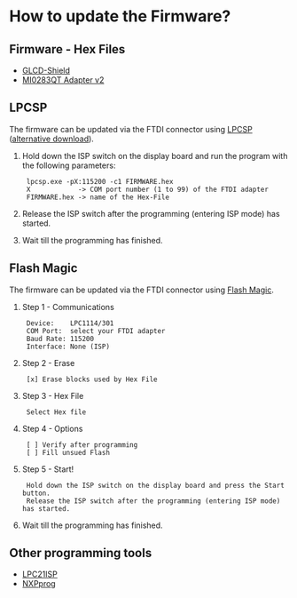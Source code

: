 # How to update the Firmware?

## Firmware - Hex Files
* [GLCD-Shield](https://raw.github.com/watterott/MI0283QT-Adapter/master/fw/update_guide/fw_glcdshield.hex)
* [MI0283QT Adapter v2](https://raw.github.com/watterott/MI0283QT-Adapter/master/fw/update_guide/fw_mi0283qt9.hex)


## LPCSP
The firmware can be updated via the FTDI connector using [LPCSP](http://elm-chan.org/works/sp78k/report_e.html)
([alternative download](https://raw.github.com/watterott/MI0283QT-Adapter/master/fw/update_guide/lpcsp.zip)).

1. Hold down the ISP switch on the display board and run the program with the following parameters:

        lpcsp.exe -pX:115200 -c1 FIRMWARE.hex
        X            -> COM port number (1 to 99) of the FTDI adapter
        FIRMWARE.hex -> name of the Hex-File

2. Release the ISP switch after the programming (entering ISP mode) has started.

3. Wait till the programming has finished.


## Flash Magic
The firmware can be updated via the FTDI connector using [Flash Magic](http://www.flashmagictool.com).

1. Step 1 - Communications

        Device:    LPC1114/301
        COM Port:  select your FTDI adapter
        Baud Rate: 115200
        Interface: None (ISP)

2. Step 2 - Erase

        [x] Erase blocks used by Hex File

3. Step 3 - Hex File

        Select Hex file

4. Step 4 - Options

        [ ] Verify after programming
        [ ] Fill unsued Flash

5. Step 5 - Start!

        Hold down the ISP switch on the display board and press the Start button.
        Release the ISP switch after the programming (entering ISP mode) has started.

6. Wait till the programming has finished.


## Other programming tools
* [LPC21ISP](http://sourceforge.net/projects/lpc21isp/)
* [NXPprog](http://sourceforge.net/projects/nxpprog/)
